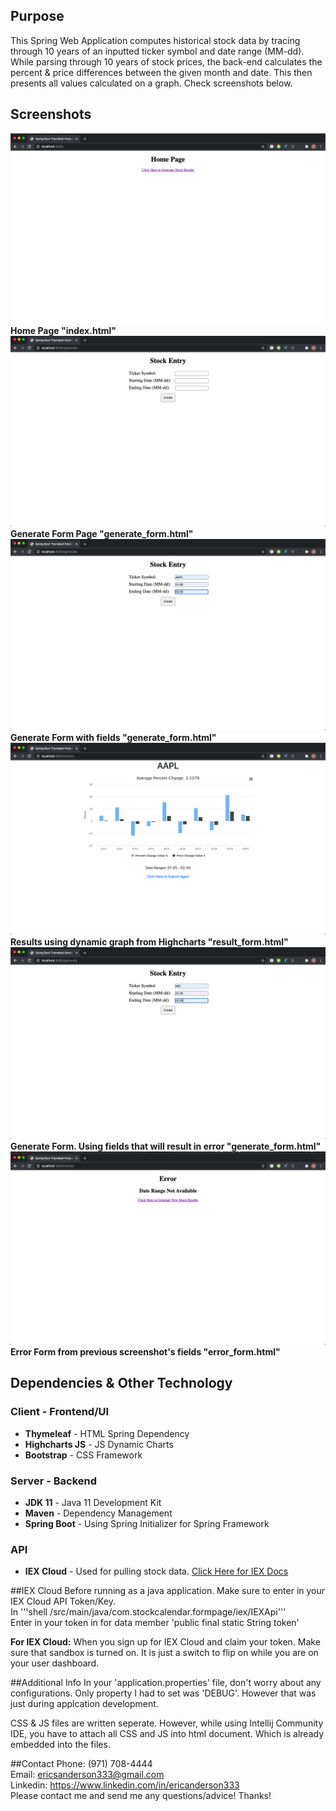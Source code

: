 ## Purpose
This Spring Web Application computes historical stock data
by tracing through 10 years of an inputted ticker symbol and 
date range (MM-dd). While parsing through 10 years of stock
prices, the back-end calculates the percent & price differences 
between the given month and date. This then presents all values 
calculated on a graph. Check screenshots below.

## Screenshots
![Home Page](/documents/screenshots/home-page.png) <br />
**Home Page "index.html"** <br />
![Generate Form](/documents/screenshots/generate-form.png) <br />
**Generate Form Page "generate_form.html"** <br />
![Generate Form AAPL](/documents/screenshots/generate-form-aapl.png) <br />
**Generate Form with fields "generate_form.html"** <br />
![Results Page AAPL](/documents/screenshots/results-page-aapl.png) <br />
**Results using dynamic graph from Highcharts "result_form.html"** <br />
![Generate Form NIO](/documents/screenshots/generate-form-nio.png) <br />
**Generate Form. Using fields that will result in error "generate_form.html"** <br />
![Error Page NIO](/documents/screenshots/error-page-nio.png) <br />
**Error Form from previous screenshot's fields "error_form.html"** <br />

## Dependencies & Other Technology
### Client - Frontend/UI
* **Thymeleaf** - HTML Spring Dependency
* **Highcharts JS** - JS Dynamic Charts
* **Bootstrap** - CSS Framework
### Server - Backend
* **JDK 11** - Java 11 Development Kit
* **Maven** - Dependency Management
* **Spring Boot** - Using Spring Initializer for Spring Framework
### API
* **IEX Cloud** - Used for pulling stock data. [Click Here for IEX Docs](https://iexcloud.io/docs/api/)

##IEX Cloud
Before running as a java application. Make sure to enter in your
IEX Cloud API Token/Key. <br />
In '''shell /src/main/java/com.stockcalendar.formpage/iex/IEXApi''' <br />
Enter in your token in for data member 'public final static String token' <br />

**For IEX Cloud:** When you sign up for IEX Cloud and claim your
token. Make sure that sandbox is turned on. It is just a switch to flip
on while you are on your user dashboard. <br />

##Additional Info
In your 'application.properties' file, don't worry about any configurations.
Only property I had to set was 'DEBUG'. However that was just during applcation
development. <br />

CSS & JS files are written seperate. However, while using Intellij Community IDE, 
you have to attach all CSS and JS into html document. Which is already embedded into 
the files. <br />

##Contact
Phone: (971) 708-4444<br />
Email: ericsanderson333@gmail.com<br />
Linkedin: https://www.linkedin.com/in/ericanderson333 <br />
Please contact me and send me any questions/advice! Thanks!




